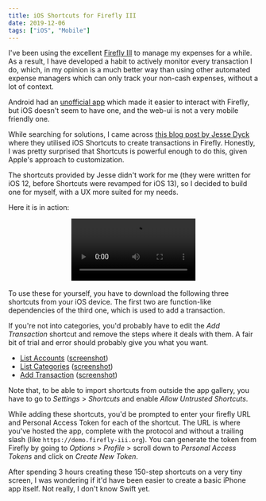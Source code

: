 ```yaml
---
title: iOS Shortcuts for Firefly III
date: 2019-12-06
tags: ["iOS", "Mobile"]
---
```


I've been using the excellent [Firefly III][firefly] to manage my expenses for a while. As a result, I have developed a habit to actively monitor every transaction I do, which, in my opinion is a much better way than using other automated expense managers which can only track your non-cash expenses, without a lot of context.

Android had an [unofficial app][android-app] which made it easier to interact with Firefly, but iOS doesn't seem to have one, and the web-ui is not a very mobile friendly one.

While searching for solutions, I came across [this blog post by Jesse Dyck][jesse-blog] where they utilised iOS Shortcuts to create transactions in Firefly. Honestly, I was pretty surprised that Shortcuts is powerful enough to do this, given Apple's approach to customization.

The shortcuts provided by Jesse didn't work for me (they were written for iOS 12, before Shortcuts were revamped for iOS 13), so I decided to build one for myself, with a UX more suited for my needs.
<!--more-->

Here it is in action:
<br>
<center>
<video controls width="250">
  <source src="/images/firefly-ios-shortcuts/video.mp4"
            type="video/mp4">
  <a href="/media/examples/flower.mp4">Link</a>
</video>
</center>
<br>
To use these for yourself, you have to download the following three shortcuts from your iOS device. The first two are function-like dependencies of the third one, which is used to add a transaction.

If you're not into categories, you'd probably have to edit the _Add Transaction_ shortcut and remove the steps where it deals with them. A fair bit of trial and error should probably give you what you want.

- [List Accounts][list-accounts] ([screenshot][list-accounts-screenshot])
- [List Categories][list-categories] ([screenshot][list-categories-screenshot])
- [Add Transaction][add-transaction] ([screenshot][add-transaction-screenshot])

Note that, to be able to import shortcuts from outside the app gallery, you have to go to _Settings_ > _Shortcuts_ and enable _Allow Untrusted Shortcuts_.

While adding these shortcuts, you'd be prompted to enter your firefly URL and Personal Access Token for each of the shortcut. The URL is where you've hosted the app, complete with the protocol and without a trailing slash (like `https://demo.firefly-iii.org`). You can generate the token from Firefly by going to _Options_ > _Profile_ > scroll down to _Personal Access Tokens_ and click on _Create New Token_.

After spending 3 hours creating these 150-step shortcuts on a very tiny screen, I was wondering if it'd have been easier to create a basic iPhone app itself. Not really, I don't know Swift yet.

[firefly]: https://firefly-iii.org/
[android-app]: https://f-droid.org/en/packages/xyz.hisname.fireflyiii/
[jesse-blog]: https://www.jessedyck.me/2019/03/ios-shortcuts-firefly-iii/
[list-accounts]: https://www.icloud.com/shortcuts/aae6683ea5124212b3eebc10a187ba34
[list-categories]: https://www.icloud.com/shortcuts/e03cc6c24f4e4f6092a4cea2cc35ded0
[add-transaction]: https://www.icloud.com/shortcuts/876597bf952c44daaf01b3a28ca89512
[list-accounts-screenshot]: /images/firefly-ios-shortcuts/list-accounts-screenshot.jpg
[list-categories-screenshot]: /images/firefly-ios-shortcuts/list-categories-screenshot.jpg
[add-transaction-screenshot]: /images/firefly-ios-shortcuts/add-transaction-screenshot.jpg
